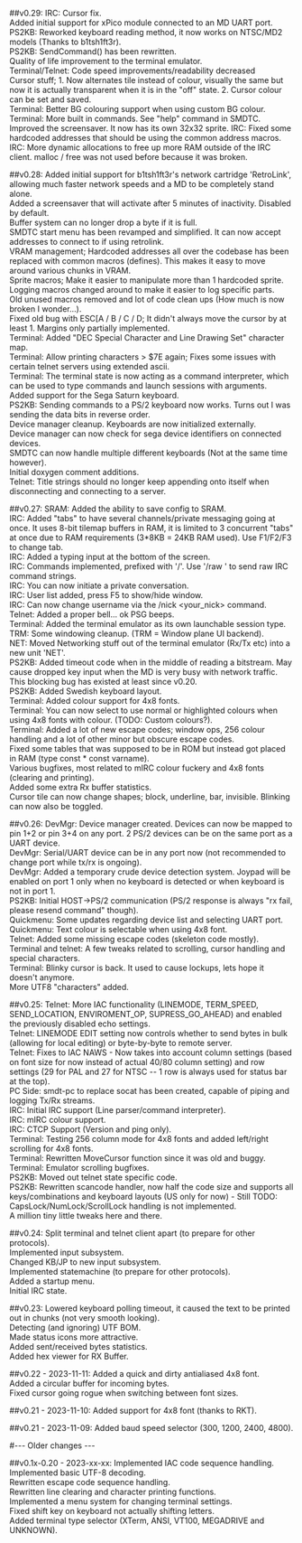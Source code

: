 ##v0.29:
IRC: Cursor fix.<br>
Added initial support for xPico module connected to an MD UART port.<br>
PS2KB: Reworked keyboard reading method, it now works on NTSC/MD2 models (Thanks to b1tsh1ft3r).<br>
PS2KB: SendCommand() has been rewritten.<br>
Quality of life improvement to the terminal emulator.<br>
Terminal/Telnet: Code speed improvements/readability decreased<br>
Cursor stuff; 1. Now alternates tile instead of colour, visually the same but now it is actually transparent when it is in the "off" state. 2. Cursor colour can be set and saved.<br>
Terminal: Better BG colouring support when using custom BG colour.<br>
Terminal: More built in commands. See "help" command in SMDTC.<br>
Improved the screensaver. It now has its own 32x32 sprite.
IRC: Fixed some hardcoded addresses that should be using the common address macros.<br>
IRC: More dynamic allocations to free up more RAM outside of the IRC client. malloc / free was not used before because it was broken.<br>

##v0.28:
Added initial support for b1tsh1ft3r's network cartridge 'RetroLink', allowing much faster network speeds and a MD to be completely stand alone.<br>
Added a screensaver that will activate after 5 minutes of inactivity. Disabled by default.<br>
Buffer system can no longer drop a byte if it is full.<br>
SMDTC start menu has been revamped and simplified. It can now accept addresses to connect to if using retrolink.<br>
VRAM management; Hardcoded addresses all over the codebase has been replaced with common macros (defines). This makes it easy to move around various chunks in VRAM.<br>
Sprite macros; Make it easier to manipulate more than 1 hardcoded sprite.<br>
Logging macros changed around to make it easier to log specific parts.<br>
Old unused macros removed and lot of code clean ups (How much is now broken I wonder...).<br>
Fixed old bug with ESC[A / B / C / D; It didn't always move the cursor by at least 1. Margins only partially implemented.<br>
Terminal: Added "DEC Special Character and Line Drawing Set" character map.<br>
Terminal: Allow printing characters > $7E again; Fixes some issues with certain telnet servers using extended ascii.<br>
Terminal: The terminal state is now acting as a command interpreter, which can be used to type commands and launch sessions with arguments.<br>
Added support for the Sega Saturn keyboard.<br>
PS2KB: Sending commands to a PS/2 keyboard now works. Turns out I was sending the data bits in reverse order.<br>
Device manager cleanup. Keyboards are now initialized externally.<br>
Device manager can now check for sega device identifiers on connected devices.<br>
SMDTC can now handle multiple different keyboards (Not at the same time however).<br>
Initial doxygen comment additions.<br>
Telnet: Title strings should no longer keep appending onto itself when disconnecting and connecting to a server.<br>

##v0.27:
SRAM: Added the ability to save config to SRAM.<br>
IRC: Added "tabs" to have several channels/private messaging going at once. It uses 8-bit tilemap buffers in RAM, 
it is limited to 3 concurrent "tabs" at once due to RAM requirements (3*8KB = 24KB RAM used). Use F1/F2/F3 to change tab.<br>
IRC: Added a typing input at the bottom of the screen.<br>
IRC: Commands implemented, prefixed with '/'. Use '/raw <IRC COMMAND>' to send raw IRC command strings.<br>
IRC: You can now initiate a private conversation.<br>
IRC: User list added, press F5 to show/hide window.<br>
IRC: Can now change username via the /nick <your_nick> command.<br>
Telnet: Added a proper bell... ok PSG beeps.<br>
Terminal: Added the terminal emulator as its own launchable session type.<br>
TRM: Some windowing cleanup. (TRM = Window plane UI backend).<br>
NET: Moved Networking stuff out of the terminal emulator (Rx/Tx etc) into a new unit 'NET'.<br>
PS2KB: Added timeout code when in the middle of reading a bitstream. May cause dropped key input when the MD is very busy with network traffic. This blocking bug has existed at least since v0.20.<br>
PS2KB: Added Swedish keyboard layout.<br>
Terminal: Added colour support for 4x8 fonts.<br>
Terminal: You can now select to use normal or highlighted colours when using 4x8 fonts with colour. (TODO: Custom colours?).<br>
Terminal: Added a lot of new escape codes; window ops, 256 colour handling and a lot of other minor but obscure escape codes.<br>
Fixed some tables that was supposed to be in ROM but instead got placed in RAM (type const * const varname).<br>
Various bugfixes, most related to mIRC colour fuckery and 4x8 fonts (clearing and printing).<br>
Added some extra Rx buffer statistics.<br>
Cursor tile can now change shapes; block, underline, bar, invisible. Blinking can now also be toggled.<br>

##v0.26:
DevMgr: Device manager created. Devices can now be mapped to pin 1+2 or pin 3+4 on any port. 2 PS/2 devices can be on the same port as a UART device.<br>
DevMgr: Serial/UART device can be in any port now (not recommended to change port while tx/rx is ongoing).<br>
DevMgr: Added a temporary crude device detection system. Joypad will be enabled on port 1 only when no keyboard is detected or when keyboard is not in port 1.<br>
PS2KB: Initial HOST->PS/2 communication (PS/2 response is always "rx fail, please resend command" though).<br>
Quickmenu: Some updates regarding device list and selecting UART port.<br>
Quickmenu: Text colour is selectable when using 4x8 font.<br>
Telnet: Added some missing escape codes (skeleton code mostly).<br>
Terminal and telnet: A few tweaks related to scrolling, cursor handling and special characters.<br>
Terminal: Blinky cursor is back. It used to cause lockups, lets hope it doesn't anymore.<br>
More UTF8 "characters" added.<br>

##v0.25:
Telnet: More IAC functionality (LINEMODE, TERM_SPEED, SEND_LOCATION, ENVIROMENT_OP, SUPRESS_GO_AHEAD) and enabled the previously disabled echo settings.<br>
Telnet: LINEMODE EDIT setting now controls whether to send bytes in bulk (allowing for local editing) or byte-by-byte to remote server.<br>
Telnet: Fixes to IAC NAWS - Now takes into account column settings (based on font size for now instead of actual 40/80 column setting) and row settings (29 for PAL and 27 for NTSC -- 1 row is always used for status bar at the top).<br>
PC Side: smdt-pc to replace socat has been created, capable of piping and logging Tx/Rx streams.<br>
IRC: Initial IRC support (Line parser/command interpreter).<br>
IRC: mIRC colour support.<br>
IRC: CTCP Support (Version and ping only).<br>
Terminal: Testing 256 column mode for 4x8 fonts and added left/right scrolling for 4x8 fonts.<br>
Terminal: Rewritten MoveCursor function since it was old and buggy.<br>
Terminal: Emulator scrolling bugfixes.<br>
PS2KB: Moved out telnet state specific code.<br>
PS2KB: Rewritten scancode handler, now half the code size and supports all keys/combinations and keyboard layouts (US only for now) - Still TODO: CapsLock/NumLock/ScrollLock handling is not implemented.<br>
A million tiny little tweaks here and there.<br>

##v0.24:
Split terminal and telnet client apart (to prepare for other protocols).<br>
Implemented input subsystem.<br>
Changed KB/JP to new input subsystem.<br>
Implemented statemachine (to prepare for other protocols).<br>
Added a startup menu.<br>
Initial IRC state.<br>

##v0.23:
Lowered keyboard polling timeout, it caused the text to be printed out in chunks (not very smooth looking).<br>
Detecting (and ignoring) UTF BOM.<br>
Made status icons more attractive.<br>
Added sent/received bytes statistics.<br>
Added hex viewer for RX Buffer.<br>

##v0.22 - 2023-11-11:
Added a quick and dirty antialiased 4x8 font.<br>
Added a circular buffer for incoming bytes.<br>
Fixed cursor going rogue when switching between font sizes.<br>

##v0.21 - 2023-11-10:
Added support for 4x8 font (thanks to RKT).<br>

##v0.21 - 2023-11-09:
Added baud speed selector (300, 1200, 2400, 4800).<br>


#--- Older changes ---

##v0.1x-0.20 - 2023-xx-xx:
Implemented IAC code sequence handling.<br>
Implemented basic UTF-8 decoding.<br>
Rewritten escape code sequence handling.<br>
Rewritten line clearing and character printing functions.<br>
Implemented a menu system for changing terminal settings.<br>
Fixed shift key on keyboard not actually shifting letters.<br>
Added terminal type selector (XTerm, ANSI, VT100, MEGADRIVE and UNKNOWN).<br>

